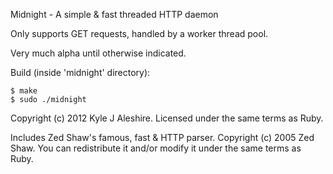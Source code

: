 Midnight - A simple & fast threaded HTTP daemon

Only supports GET requests, handled by a worker thread pool.

Very much alpha until otherwise indicated.

Build (inside 'midnight' directory):

    $ make
    $ sudo ./midnight

Copyright (c) 2012 Kyle J Aleshire.
Licensed under the same terms as Ruby.

Includes Zed Shaw's famous, fast & HTTP parser. Copyright (c) 2005 Zed Shaw. You can redistribute it and/or modify it under the same terms as Ruby.